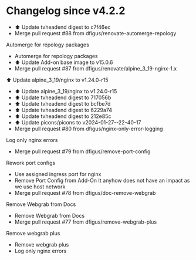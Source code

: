 # Changelog since v4.2.2
- ⬆️ Update tvheadend digest to c7f46ec 
- Merge pull request #88 from dfigus/renovate-automerge-repology

Automerge for repology packages 
- Automerge for repology packages 
- ⬆️ Update Add-on base image to v15.0.6 
- Merge pull request #87 from dfigus/renovate/alpine_3_19-nginx-1.x

⬆️ Update alpine_3_19/nginx to v1.24.0-r15 
- ⬆️ Update alpine_3_19/nginx to v1.24.0-r15 
- ⬆️ Update tvheadend digest to 717056b 
- ⬆️ Update tvheadend digest to bcfbe7d 
- ⬆️ Update tvheadend digest to 6229a74 
- ⬆️ Update tvheadend digest to 212e85c 
- ⬆️ Update picons/picons to v2024-01-27--22-40-17 
- Merge pull request #80 from dfigus/nginx-only-error-logging

Log only nginx errors 
- Merge pull request #79 from dfigus/remove-port-config

Rework port configs 
- Use assigned ingress port for nginx 
- Remove Port Config from Add-On
It anyhow does not have an impact as we use host network 
- Merge pull request #78 from dfigus/doc-remove-webgrab

Remove Webgrab from Docs 
- Remove Webgrab from Docs 
- Merge pull request #77 from dfigus/remove-webgrab-plus

Remove webgrab plus 
- Remove webgrab plus 
- Log only nginx errors 
